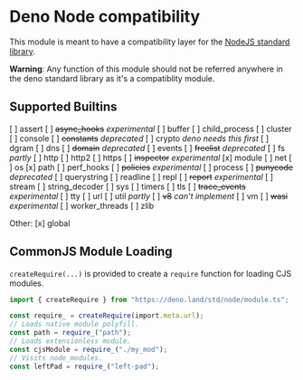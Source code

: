 # Deno Node compatibility

This module is meant to have a compatibility layer for the
[NodeJS standard library](https://nodejs.org/docs/latest-v12.x/api/).

**Warning**: Any function of this module should not be referred anywhere in the
deno standard library as it's a compatiblity module.

## Supported Builtins

[ ] assert
[ ] ~~async_hooks~~ _experimental_
[ ] buffer
[ ] child_process
[ ] cluster
[ ] console
[ ] ~~constants~~ _deprecated_
[ ] crypto _deno needs this first_
[ ] dgram
[ ] dns
[ ] ~~domain~~ _deprecated_
[ ] events
[ ] ~~freelist~~ _deprecated_
[ ] fs _partly_
[ ] http
[ ] http2
[ ] https
[ ] ~~inspector~~ _experimental_
[x] module
[ ] net
[ ] os
[x] path
[ ] perf_hooks
[ ] ~~policies~~ _experimental_
[ ] process
[ ] ~~punycode~~ _deprecated_
[ ] querystring
[ ] readline
[ ] repl
[ ] ~~report~~ _experimental_
[ ] stream
[ ] string_decoder
[ ] sys
[ ] timers
[ ] tls
[ ] ~~trace_events~~ _experimental_
[ ] tty
[ ] url
[ ] util _partly_
[ ] ~~v8~~ _can't implement_
[ ] vm
[ ] ~~wasi~~ _experimental_
[ ] worker_threads
[ ] zlib

Other:
[x] global


## CommonJS Module Loading

`createRequire(...)` is provided to create a `require` function for loading CJS
modules.

```ts
import { createRequire } from "https://deno.land/std/node/module.ts";

const require_ = createRequire(import.meta.url);
// Loads native module polyfill.
const path = require_("path");
// Loads extensionless module.
const cjsModule = require_("./my_mod");
// Visits node_modules.
const leftPad = require_("left-pad");
```
